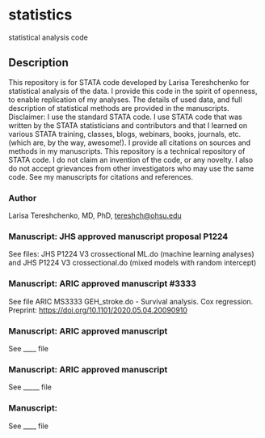 # statistics
statistical analysis code

## Description
This repository is for STATA code developed by Larisa Tereshchenko for statistical analysis of the data. I provide this code in the spirit of openness, to enable replication of my analyses. The details of used data, and full description of statistical methods are provided in the manuscripts. 
Disclaimer: I use the standard STATA code. I use STATA code that was written by the STATA statisticians and contributors and that I learned on various STATA training, classes, blogs, webinars, books, journals, etc. (which are, by the way, awesome!). I provide all citations on sources and methods in my manuscripts. This repository is a technical repository of STATA code. I do not claim an invention of the code, or any novelty. I also do not accept grievances from other investigators who may use the same code. See my manuscripts for citations and references.
 
### Author
Larisa Tereshchenko, MD, PhD, <tereshch@ohsu.edu>

  
### Manuscript: JHS approved manuscript proposal P1224
See files: JHS P1224 V3 crossectional ML.do (machine learning analyses) and JHS P1224 V3 crossectional.do (mixed models with random intercept)

### Manuscript: ARIC approved manuscript #3333
See file ARIC MS3333 GEH_stroke.do -  Survival analysis. Cox regression. Preprint: https://doi.org/10.1101/2020.05.04.20090910

### Manuscript: ARIC approved manuscript #
See ____ file 

### Manuscript: ARIC approved manuscript #
See _____ file

### Manuscript: 
See ____ file 


